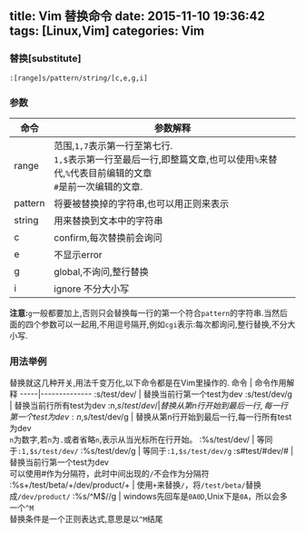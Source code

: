 title: Vim 替换命令
date: 2015-11-10 19:36:42
tags: [Linux,Vim]
categories: Vim
---
### 替换[substitute]
```
:[range]s/pattern/string/[c,e,g,i]
```

### 参数
命令 | 参数解释
-----|---------
range | 范围,`1,7`表示第一行至第七行.<br>`1,$`表示第一行至最后一行,即整篇文章,也可以使用`%`来替代,`%`代表目前编辑的文章<br>`#`是前一次编辑的文章.
pattern | 将要被替换掉的字符串,也可以用正则来表示
string | 用来替换到文本中的字符串
c | confirm,每次替换前会询问
e | 不显示error
g | global,不询问,整行替换
i | ignore 不分大小写

**注意:**`g`一般都要加上,否则只会替换每一行的第一个符合`pattern`的字符串.当然后面的四个参数可以一起用,不用逗号隔开,例如`cgi`表示:每次都询问,整行替换,不分大小写.

### 用法举例
替换就这几种开关,用法千变万化,以下命令都是在Vim里操作的.
命令 | 命令作用解释
-----|--------------
:s/test/dev/ | 替换当前行第一个test为dev
:s/test/dev/g | 替换当前行所有test为dev
:n,$s/test/dev/ | 替换从第n行开始到最后一行,每一行第一个test为dev
:n,$s/test/dev/g | 替换从第n行开始到最后一行,每一行所有test为dev<br>`n`为数字,若`n`为`.`或者省略`n`,表示从当光标所在行开始。
:%s/test/dev/ | 等同于`:1,$s/test/dev/`
:%s/test/dev/g | 等同于`:1,$s/test/dev/g`
:s#test/#dev/# | 替换当前行第一个test为dev<br>可以使用#作为分隔符，此时中间出现的`/`不会作为分隔符
:%s+/test/beta/+/dev/product/+ | 使用`+`来替换`/`，将`/test/beta/`替换成`/dev/product/`
:%s/^M$//g | windows先回车是`0A0D`,Unix下是`0A`，所以会多一个`^M`<br>替换条件是一个正则表达式,意思是以`^M`结尾
